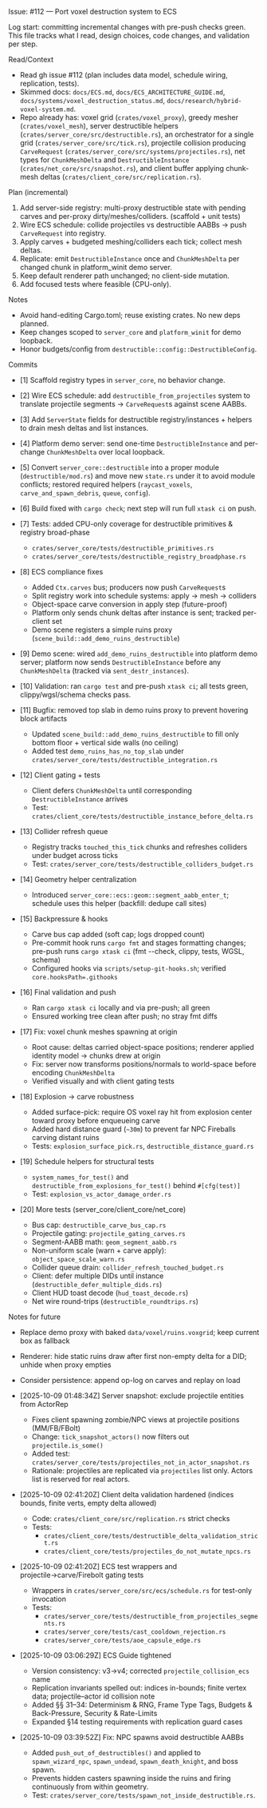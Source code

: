 Issue: #112 — Port voxel destruction system to ECS

Log start: committing incremental changes with pre-push checks green. This file tracks what I read, design choices, code changes, and validation per step.

Read/Context
- Read gh issue #112 (plan includes data model, schedule wiring, replication, tests).
- Skimmed docs: `docs/ECS.md`, `docs/ECS_ARCHITECTURE_GUIDE.md`, `docs/systems/voxel_destruction_status.md`, `docs/research/hybrid-voxel-system.md`.
- Repo already has: voxel grid (`crates/voxel_proxy`), greedy mesher (`crates/voxel_mesh`), server destructible helpers (`crates/server_core/src/destructible.rs`), an orchestrator for a single grid (`crates/server_core/src/tick.rs`), projectile collision producing `CarveRequest` (`crates/server_core/src/systems/projectiles.rs`), net types for `ChunkMeshDelta` and `DestructibleInstance` (`crates/net_core/src/snapshot.rs`), and client buffer applying chunk-mesh deltas (`crates/client_core/src/replication.rs`).

Plan (incremental)
1) Add server-side registry: multi-proxy destructible state with pending carves and per-proxy dirty/meshes/colliders. (scaffold + unit tests)
2) Wire ECS schedule: collide projectiles vs destructible AABBs → push `CarveRequest` into registry.
3) Apply carves + budgeted meshing/colliders each tick; collect mesh deltas.
4) Replicate: emit `DestructibleInstance` once and `ChunkMeshDelta` per changed chunk in platform_winit demo server.
5) Keep default renderer path unchanged; no client-side mutation.
6) Add focused tests where feasible (CPU-only).

Notes
- Avoid hand-editing Cargo.toml; reuse existing crates. No new deps planned.
- Keep changes scoped to `server_core` and `platform_winit` for demo loopback.
- Honor budgets/config from `destructible::config::DestructibleConfig`.

Commits
- [1] Scaffold registry types in `server_core`, no behavior change.
- [2] Wire ECS schedule: add `destructible_from_projectiles` system to translate projectile segments → `CarveRequest`s against scene AABBs.
- [3] Add `ServerState` fields for destructible registry/instances + helpers to drain mesh deltas and list instances.
- [4] Platform demo server: send one-time `DestructibleInstance` and per-change `ChunkMeshDelta` over local loopback.
- [5] Convert `server_core::destructible` into a proper module (`destructible/mod.rs`) and move new `state.rs` under it to avoid module conflicts; restored required helpers (`raycast_voxels`, `carve_and_spawn_debris`, `queue`, `config`).
- [6] Build fixed with `cargo check`; next step will run full `xtask ci` on push.
- [7] Tests: added CPU-only coverage for destructible primitives & registry broad-phase
  - `crates/server_core/tests/destructible_primitives.rs`
  - `crates/server_core/tests/destructible_registry_broadphase.rs`
- [8] ECS compliance fixes
  - Added `Ctx.carves` bus; producers now push `CarveRequest`s
  - Split registry work into schedule systems: apply → mesh → colliders
  - Object-space carve conversion in apply step (future-proof)
  - Platform only sends chunk deltas after instance is sent; tracked per-client set
  - Demo scene registers a simple ruins proxy (`scene_build::add_demo_ruins_destructible`)
- [9] Demo scene: wired `add_demo_ruins_destructible` into platform demo server; platform now sends `DestructibleInstance` before any `ChunkMeshDelta` (tracked via `sent_destr_instances`).
- [10] Validation: ran `cargo test` and pre-push `xtask ci`; all tests green, clippy/wgsl/schema checks pass.
 - [11] Bugfix: removed top slab in demo ruins proxy to prevent hovering block artifacts
   - Updated `scene_build::add_demo_ruins_destructible` to fill only bottom floor + vertical side walls (no ceiling)
   - Added test `demo_ruins_has_no_top_slab` under `crates/server_core/tests/destructible_integration.rs`
 - [12] Client gating + tests
   - Client defers `ChunkMeshDelta` until corresponding `DestructibleInstance` arrives
   - Test: `crates/client_core/tests/destructible_instance_before_delta.rs`
 - [13] Collider refresh queue
   - Registry tracks `touched_this_tick` chunks and refreshes colliders under budget across ticks
   - Test: `crates/server_core/tests/destructible_colliders_budget.rs`
 - [14] Geometry helper centralization
   - Introduced `server_core::ecs::geom::segment_aabb_enter_t`; schedule uses this helper (backfill: dedupe call sites)
 - [15] Backpressure & hooks
   - Carve bus cap added (soft cap; logs dropped count)
   - Pre-commit hook runs `cargo fmt` and stages formatting changes; pre-push runs `cargo xtask ci` (fmt --check, clippy, tests, WGSL, schema)
   - Configured hooks via `scripts/setup-git-hooks.sh`; verified `core.hooksPath=.githooks`
- [16] Final validation and push
  - Ran `cargo xtask ci` locally and via pre-push; all green
  - Ensured working tree clean after push; no stray fmt diffs

- [17] Fix: voxel chunk meshes spawning at origin
  - Root cause: deltas carried object-space positions; renderer applied identity model → chunks drew at origin
  - Fix: server now transforms positions/normals to world-space before encoding `ChunkMeshDelta`
  - Verified visually and with client gating tests

- [18] Explosion → carve robustness
  - Added surface-pick: require OS voxel ray hit from explosion center toward proxy before enqueueing carve
  - Added hard distance guard (`~30m`) to prevent far NPC Fireballs carving distant ruins
  - Tests: `explosion_surface_pick.rs`, `destructible_distance_guard.rs`

- [19] Schedule helpers for structural tests
  - `system_names_for_test()` and `destructible_from_explosions_for_test()` behind `#[cfg(test)]`
  - Test: `explosion_vs_actor_damage_order.rs`

- [20] More tests (server_core/client_core/net_core)
  - Bus cap: `destructible_carve_bus_cap.rs`
  - Projectile gating: `projectile_gating_carves.rs`
  - Segment-AABB math: `geom_segment_aabb.rs`
  - Non-uniform scale (warn + carve apply): `object_space_scale_warn.rs`
  - Collider queue drain: `collider_refresh_touched_budget.rs`
  - Client: defer multiple DIDs until instance (`destructible_defer_multiple_dids.rs`)
  - Client HUD toast decode (`hud_toast_decode.rs`)
  - Net wire round-trips (`destructible_roundtrips.rs`)

Notes for future
- Replace demo proxy with baked `data/voxel/ruins.voxgrid`; keep current box as fallback
- Renderer: hide static ruins draw after first non-empty delta for a DID; unhide when proxy empties
- Consider persistence: append op-log on carves and replay on load


- [2025-10-09 01:48:34Z] Server snapshot: exclude projectile entities from ActorRep
  - Fixes client spawning zombie/NPC views at projectile positions (MM/FB/FBolt)
  - Change: `tick_snapshot_actors()` now filters out `projectile.is_some()`
  - Added test: `crates/server_core/tests/projectiles_not_in_actor_snapshot.rs`
  - Rationale: projectiles are replicated via `projectiles` list only. Actors list is reserved for real actors.

- [2025-10-09 02:41:20Z] Client delta validation hardened (indices bounds, finite verts, empty delta allowed)
  - Code: `crates/client_core/src/replication.rs` strict checks
  - Tests:
    - `crates/client_core/tests/destructible_delta_validation_strict.rs`
    - `crates/client_core/tests/projectiles_do_not_mutate_npcs.rs`
- [2025-10-09 02:41:20Z] ECS test wrappers and projectile→carve/Firebolt gating tests
  - Wrappers in `crates/server_core/src/ecs/schedule.rs` for test-only invocation
  - Tests:
    - `crates/server_core/tests/destructible_from_projectiles_segments.rs`
    - `crates/server_core/tests/cast_cooldown_rejection.rs`
    - `crates/server_core/tests/aoe_capsule_edge.rs`

- [2025-10-09 03:06:29Z] ECS Guide tightened
  - Version consistency: v3→v4; corrected `projectile_collision_ecs` name
  - Replication invariants spelled out: indices in-bounds; finite vertex data; projectile–actor id collision note
  - Added §§ 31–34: Determinism & RNG, Frame Type Tags, Budgets & Back-Pressure, Security & Rate-Limits
  - Expanded §14 testing requirements with replication guard cases

- [2025-10-09 03:39:52Z] Fix: NPC spawns avoid destructible AABBs
  - Added `push_out_of_destructibles()` and applied to `spawn_wizard_npc`, `spawn_undead`, `spawn_death_knight`, and boss spawn.
  - Prevents hidden casters spawning inside the ruins and firing continuously from within geometry.
  - Test: `crates/server_core/tests/spawn_not_inside_destructible.rs`.
